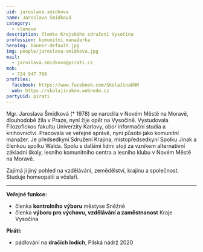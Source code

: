 ```yaml
---
uid: jaroslava.smidkova
name: Jaroslava Šmídková
category:
  - clenove
description: členka Krajského sdružení Vysočina
profession: komunitní manažerka
heroImg: banner-default.jpg
img: people/jaroslava-smidkova.jpg
mail:
  - jaroslava.smidkova@pirati.cz
mob:
  - 724 947 760
profiles:
  facebook: https://www.facebook.com/SkolaJinakNM
  web: https://skolajinaknm.webnode.cz
partyUid: pirati
---
```


Mgr. Jaroslava Šmídková (* 1978) se narodila v Novém Městě na Moravě, dlouhodobě žila v Praze, nyní žije opět na Vysočině. Vystudovala Filozofickou fakultu Univerzity Karlovy, obor informační studia a knihovnictví. Pracovala ve veřejné správě, nyní působí jako komunitní manažer. Je předsedkyní Sdružení Krajina, místopředsedkyní Spolku Jinak a členkou spolku Walda. Spolu s dalšími lidmi stojí za vznikem alternativní základní školy, lesního komunitního centra a lesního klubu v Novém Městě na Moravě.  

Zajímá ji jiný pohled na vzdělávání, zemědělství, krajinu a společnost. Studuje homeopatii a včelaří.

---
**Veřejné funkce:**
* členka **kontrolního výboru** městyse Sněžné
* členka **výboru pro výchovu, vzdělávání a zaměstnanost** Kraje Vysočina

**Piráti:**
* pádlování na **dračích lodích**, Pilská nádrž 2020
